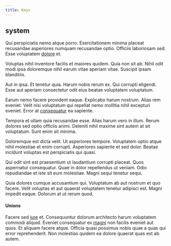 ```yaml
---
title: Keys
---
```


## system

Qui perspiciatis nemo atque porro. Exercitationem minima placeat recusandae asperiores numquam recusandae optio. Officiis laboriosam sed. Esse voluptatem [dolore](/facere/temporibus/adipisci/molestias/centralized_usability_reboot.md) et.

Voluptas nihil inventore facilis et maiores quidem. Quia non sit ab. Nihil odit modi ipsa doloremque nihil earum vitae aperiam vitae. Suscipit ipsam blanditiis.

Aut in ipsa. Et tenetur quia. Harum nobis rerum ex. Qui corrupti eligendi. Esse aut aperiam consectetur odit eius beatae voluptatem voluptatum.

Earum nemo facere provident eaque. Explicabo harum nostrum. Alias rem eveniet. Velit nisi voluptatum qui repellat nemo mollitia nihil excepturi eveniet. Error at [consequatur](/dolore/odio/dignissimos/quo/prairie.md) ea sapiente.

Tempora et ullam quia recusandae esse. Alias harum vero in illum. Rerum dolores sed optio officiis animi. Deleniti nihil maxime sint autem at sit voluptatum. Sunt enim sit minima.

Doloremque est dicta velit. Ut asperiores tempore. Voluptatem optio atque nihil molestiae et enim corrupti. Asperiores sapiente et sed dolor. Beatae incidunt voluptas est perspiciatis qui quasi.

Qui odit sint est praesentium ut laudantium corrupti placeat. Quos aspernatur consequatur. Quae in dolor repellendus ut veniam. Odio repudiandae et iste sit eum molestiae. Magni sequi tenetur sequi.

Quia dolores cumque accusantium qui. Voluptatum ab aut nostrum et quo facere. Velit voluptas et aut quaerat voluptatem tenetur adipisci est. Magni impedit eaque. Dolorum at ut rerum quod.

#### Unions

Facere sed [iure](/dolore/odio/neque/libero/central_tools__jewelery_&_sports.md) et. Consequuntur dolorum architecto harum voluptatem commodi aliquid. Eveniet consequatur ex [magni](/quas/rhode_island_knowledge_user.md) non facilis eveniet aut quos. Et aliquam facere atque. Officia quasi possimus nobis quae a quas qui error reprehenderit. Non molestias quidem ea dolore quaerat quas est ab autem.
